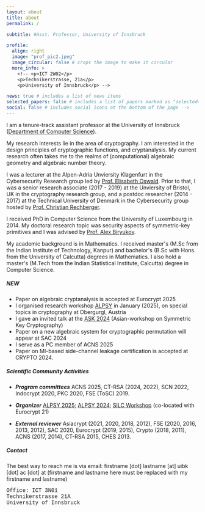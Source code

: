 ```yaml
---
layout: about
title: about
permalink: /

subtitle: #Asst. Professor, University of Innsbruck

profile:
  align: right
  image: "prof_pic2.jpeg"
  image_circular: false # crops the image to make it circular
  more_info: >
    <!-- <p>ICT 2W02</p> 
    <p>Technikerstrasse, 21a</p>
    <p>University of Innsbruck</p> --> 

news: true # includes a list of news items
selected_papers: false # includes a list of papers marked as "selected={true}"
social: false # includes social icons at the bottom of the page -->
---
```


I am a tenure-track assistant professor at the University of Innsbruck ([Department of Computer Science](https://www.uibk.ac.at/informatik/index.html.de)).  

My research interests lie in the area of cryptography. I am interested in the design principles of  cryptographic functions, and cryptanalysis. My current research often takes me to the realms of (computational) algebraic geometry and algebraic number theory. 

I was a lecturer at the Alpen-Adria Unviersity Klagenfurt in the Cybersecurity Research group led by [Prof. Elisabeth Oswald](https://www.aau.at/team/oswald-elisabeth/). Prior to that, I was a senior research associate (2017 - 2019) at the Unviersity of Bristol, UK in the cryptography research group, and a postdoc researcher (2014 - 2017) at the Technical University of Denmark in the Cybersecurity group hosted by [Prof. Christian Rechberger](https://www.iaik.tugraz.at/person/christian-rechberger/).

I received PhD in Computer Science from the University of Luxembourg in 2014. My doctoral research topic was security aspects of symmetric-key primitives and I was advised by [Prof. Alex Biryukov](https://wwwen.uni.lu/recherche/fstm/dcs/membres/alex_biryukov).

My academic background is in Mathematics. I received master's (M.Sc from the Indian Institute of Technology, Kanpur) and bachelor's (B.Sc with Hons. from the University of Calcutta) degrees in Mathematics. I also hold a master's (M.Tech from the Indian Statistical Institute, Calcutta) degree in Computer Science.  


##### NEW

- Paper on algebraic cryptanalysis is accepted at Eurocrypt 2025 
- I organised research workshop [ALPSY](https://alpsy-workshop.github.io) in January (2025), on special topics in cryptography at Obergurgl, Austria
- I gave an invited talk at the [ASK 2024](https://askworkshop.github.io/ask2024/) (Asian-workshop on Symmetric Key Cryptography)
- Paper on a new algebraic system for cryptographic permutation will appear at SAC 2024
- I serve as a PC member of ACNS 2025
- Paper on MI-based side-channel leakage certification is accepted at CRYPTO 2024.

##### Scientific Community Activities

- ***Program committees*** ACNS 2025, CT-RSA (2024, 2022), SCN 2022, Indocrypt 2020, PKC 2020, FSE (ToSC) 2019.

- ***Organizer*** [ALPSY 2025](https://alpsy-workshop.github.io); [ALPSY 2024](https://alpsy-informatik.uibk.ac.at); [SILC Workshop](https://www.esat.kuleuven.be/cosic/events/silc2020/index.html) (co-located with Eurocrypt 21)

- ***External reviewer*** Asiacrypt (2021, 2020, 2018, 2012), FSE (2020, 2016, 2013, 2012), SAC 2020, Eurocrypt (2019, 2015), Crypto (2018, 2011), ACNS (2017, 2014), CT-RSA 2015, CHES 2013.

##### Contact
The best way to reach me is via email: firstname [dot] lastname [at] uibk [dot] ac [dot] at 
(firstname and lastname here must be replaced with my firstname and lastname)

<p style="font-family:'Courier'">Office: ICT 3N01 <br> Technikerstrasse 21A <br>University of Innsbruck</p>

